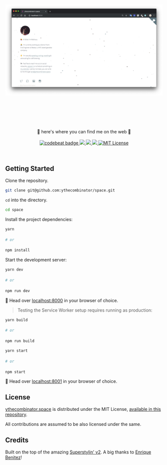 <h1 align="center">
	<img src="static/preview.png" alt="It's me, matt!" width="800px">
	<br>
	<br>
</h1>

<br>
<br>

<p align="center">
	🎇 here's where you can find me on the web 🎇
<br>
<br>

<a href="https://codebeat.co/projects/github-com-ythecombinator-me-master">
	<img alt="codebeat badge" src="https://codebeat.co/badges/88ec80a1-e3b0-4e0f-9c76-4a717e68a252" />
</a>

<a href="https://codeclimate.com/github/ythecombinator/.me">
	<img src="https://codeclimate.com/github/ythecombinator/.me/badges/gpa.svg" />
</a>

<a href="https://david-dm.org/ythecombinator/space" title="dependencies status">
	<img src="https://david-dm.org/ythecombinator/space/status.svg"/>
</a>

<a href="https://david-dm.org/ythecombinator/space?type=dev" title="devDependencies status">
	<img src="https://david-dm.org/ythecombinator/space/dev-status.svg"/>
</a>

<a href="LICENSE.md">
    <img src="https://img.shields.io/badge/license-MIT-brightgreen.svg" alt="MIT License">
</a>

</p>
<br>

## Getting Started

Clone the repository.

```sh
git clone git@github.com:ythecombinator/space.git
```

`cd` into the directory.

```sh
cd space
```

Install the project dependencies:

```sh
yarn

# or

npm install
```

Start the development server:

```sh
yarn dev

# or

npm run dev
```

🚀 Head over [localhost:8000](http://localhost:8000) in your browser of choice.

> Testing the Service Worker setup requires running as production:

```sh
yarn build

# or

npm run build
```

```sh
yarn start

# or

npm start
```

🚀 Head over [localhost:8001](http://localhost:8001) in your browser of choice.

## License

[ythecombinator.space](https://github.com/ythecombinator/space) is distributed under
the MIT License, [available in this repository](LICENSE.MD).

All contributions are assumed to
be also licensed under the same.

## Credits

Built on the top of the amazing [Superstylin' v2](https://github.com/bntzio/gatsby-starter-superstylin). A big thanks to [Enrique Benitez](https://github.com/bntzio)!
